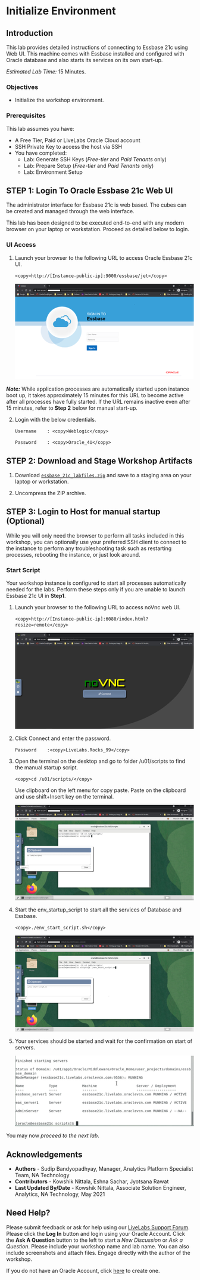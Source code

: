 # Initialize Environment

## Introduction

This lab provides detailed instructions of connecting to Essbase 21c using Web UI. This machine comes with Essbase installed and configured with Oracle database and also starts its services on its own start-up.

*Estimated Lab Time:* 15 Minutes.

### Objectives
- Initialize the workshop environment.

### Prerequisites
This lab assumes you have:
- A Free Tier, Paid or LiveLabs Oracle Cloud account
- SSH Private Key to access the host via SSH
- You have completed:
    - Lab: Generate SSH Keys (*Free-tier* and *Paid Tenants* only)
    - Lab: Prepare Setup (*Free-tier* and *Paid Tenants* only)
    - Lab: Environment Setup

## **STEP 1**: Login To Oracle Essbase 21c Web UI
The administrator interface for Essbase 21c is web based. The cubes can be created and managed through the web interface.

This lab has been designed to be executed end-to-end with any modern browser on your laptop or workstation. Proceed as detailed below to login.

### UI Access
1. Launch your browser to the following URL to access Oracle Essbase 21c UI.  

    ```
    <copy>http://[Instance-public-ip]:9000/essbase/jet</copy>
    ```
    
    ![](./images/ess-environment1.png " ")

***Note:*** While application processes are automatically started upon instance boot up, it takes approximately 15 minutes for this URL to become active after all processes have fully started. If the URL remains inactive even after 15 minutes, refer to **Step 2** below for manual start-up.

2. Login with the below credentials.
    ```
    Username	: <copy>Weblogic</copy>
    ```

    ```
    Password	: <copy>Oracle_4U</copy>
    ````

## **STEP 2:** Download and Stage Workshop Artifacts


1. Download [`essbase_21c_labfiles.zip`](./files/essbase_21c_labfiles.zip) and save to a staging area on your laptop or workstation.

2. Uncompress the ZIP archive.


## **STEP 3**: Login to Host for manual startup (Optional)
While you will only need the browser to perform all tasks included in this workshop, you can optionally use your preferred SSH client to connect to the instance to perform any troubleshooting task such as restarting processes, rebooting the instance, or just look around.

### Start Script

​Your workshop instance is configured to start all processes automatically needed for the labs. Perform these steps only if you are unable to launch Essbase 21c UI in **Step1**.

1. Launch your browser to the following URL to access noVnc web UI.
   
    ```
    <copy>http://[Instance-public-ip]:6080/index.html?resize=remote</copy>
    ```
   ​![](./images/ess-environment2.png " ")

2. Click Connect and enter the password.

    ```
    Password	:<copy>LiveLabs.Rocks_99</copy>
    ```

3.  Open the terminal on the desktop and go to folder /u01/scripts to find the manual startup script.

    ```
    <copy>cd /u01/scripts/</copy>
    ```

    Use clipboard on the left menu for copy paste. Paste on the clipboard and use shift+Insert key on the terminal.
    
    ![](./images/ess-environment3.png " ")

4.  Start the env_startup_script to start all the services of Database and Essbase.

    ```
    <copy>./env_start_script.sh</copy>
    ```

    ![](./images/ess-environment4.png " ")

5.  Your services should be started and wait for the confirmation on start of servers.

    ![](./images/ess-environment5.png " ")

You may now *proceed to the next lab*.

## Acknowledgements

- **Authors** - Sudip Bandyopadhyay, Manager, Analytics Platform Specialist Team, NA Technology
- **Contributors** - Kowshik Nittala, Eshna Sachar, Jyotsana Rawat 
- **Last Updated By/Date** - Kowshik Nittala, Associate Solution Engineer, Analytics, NA Technology, May 2021

## Need Help?
Please submit feedback or ask for help using our [LiveLabs Support Forum](https://community.oracle.com/tech/developers/categories/converged-database). Please click the **Log In** button and login using your Oracle Account. Click the **Ask A Question** button to the left to start a *New Discussion* or *Ask a Question*.  Please include your workshop name and lab name.  You can also include screenshots and attach files.  Engage directly with the author of the workshop.

If you do not have an Oracle Account, click [here](https://profile.oracle.com/myprofile/account/create-account.jspx) to create one.
